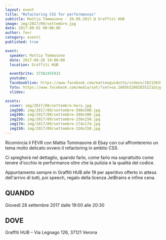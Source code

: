 ```yaml
---
layout: event
title: "Refactoring CSS for performances"
subtitle: Mattia Tommasone - 28.09.2017 @ Graffiti HUB
image: img/2017/09/settembre.jpg
date: 2017-09-01 00:00:00
author: fevr
category: eventi
published: true

event:
  speaker: Mattia Tommasone
  date: 2017-09-28 19:00:00
  location: Graffiti HUB

  eventbrite: 37382455932
  youtube:
  facebooklive: https://www.facebook.com/matteoguidotto/videos/10215039818932797/
  foto: https://www.facebook.com/media/set/?set=oa.1605632802835221&type=3
  slides:

assets:
  cover: img/2017/09/settembre-hero.jpg
  img500: img/2017/09/settembre-500x500.jpg
  img300: img/2017/09/settembre-300x300.jpg
  img250: img/2017/09/settembre-250x250.jpg
  img174: img/2017/09/settembre-174x174.jpg
  img150: img/2017/09/settembre-150x150.jpg
---
```


Ricomincia il FEVR con Mattia Tommasone di Ebay con cui affronteremo un tema molto delicato ovvero il refactoring in ambito CSS.

Ci spiegherà nel dettaglio, quando farlo, come farlo ma soprattutto come tenere d'occhio le performance oltre che la pulizia e la qualità del codice.

Appuntamento sempre in Graffiti HUB alle 19 per aperitivo offerto in attesa dell'arrivo di tutti, poi speech, regalo della licenza JetBrains e infine cena.

## QUANDO

Giovedì 28 settembre 2017 dalle 19:00 alle 20:30

## DOVE

Graffiti HUB – Via Legnago 126, 37121 Verona
